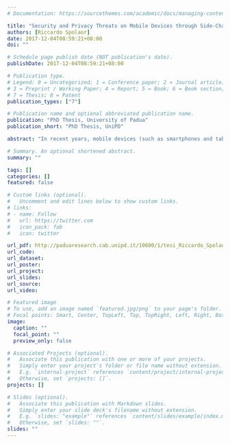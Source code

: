 ```yaml
---
# Documentation: https://sourcethemes.com/academic/docs/managing-content/

title: "Security and Privacy Threats on Mobile Devices through Side-Channels Analysis"
authors: [Riccardo Spolaor]
date: 2017-12-04T08:59:21+08:00
doi: ""

# Schedule page publish date (NOT publication's date).
publishDate: 2017-12-04T08:59:21+08:00

# Publication type.
# Legend: 0 = Uncategorized; 1 = Conference paper; 2 = Journal article;
# 3 = Preprint / Working Paper; 4 = Report; 5 = Book; 6 = Book section;
# 7 = Thesis; 8 = Patent
publication_types: ["7"]

# Publication name and optional abbreviated publication name.
publication: "PhD Thesis, University of Padua"
publication_short: "PhD Thesis, UniPD"

abstract: "In recent years, mobile devices (such as smartphones and tablets) have become essential tools in everyday life for billions of people all around the world. Users continuously carry such devices with them and use them for daily communication activities and social network interactions. Hence, such devices contain a huge amount of private and sensitive information. For this reason, mobile devices become popular targets of attacks. In most attack settings, the adversary aims to take local or remote control of a device to access user sensitive information. However, such violations are not easy to carry out since they need to leverage a vulnerability of the system or a careless user (i.e., install a malware app from an unreliable source). A different approach that does not have these shortcomings is the side-channels analysis. In fact, side-channels are physical phenomenon that can be measured from both inside or outside a device. They are mostly due to the user interaction with a mobile device, but also to the context in which the device is used, hence they can reveal sensitive user information such as identity and habits, environment, and operating system itself. Hence, this approach consists of inferring private information that is leaked by a mobile device through a side-channel. Besides, side-channel information is also extremely valuable to enforce security mechanisms such as user authentication, intrusion and information leaks detection. This dissertation investigates novel security and privacy challenges on the analysis of side-channels of mobile devices."

# Summary. An optional shortened abstract.
summary: ""

tags: []
categories: []
featured: false

# Custom links (optional).
#   Uncomment and edit lines below to show custom links.
# links:
# - name: Follow
#   url: https://twitter.com
#   icon_pack: fab
#   icon: twitter

url_pdf: http://paduaresearch.cab.unipd.it/10600/1/tesi_Riccardo_Spolaor_final.pdf
url_code:
url_dataset:
url_poster:
url_project:
url_slides:
url_source:
url_video:

# Featured image
# To use, add an image named `featured.jpg/png` to your page's folder. 
# Focal points: Smart, Center, TopLeft, Top, TopRight, Left, Right, BottomLeft, Bottom, BottomRight.
image:
  caption: ""
  focal_point: ""
  preview_only: false

# Associated Projects (optional).
#   Associate this publication with one or more of your projects.
#   Simply enter your project's folder or file name without extension.
#   E.g. `internal-project` references `content/project/internal-project/index.md`.
#   Otherwise, set `projects: []`.
projects: []

# Slides (optional).
#   Associate this publication with Markdown slides.
#   Simply enter your slide deck's filename without extension.
#   E.g. `slides: "example"` references `content/slides/example/index.md`.
#   Otherwise, set `slides: ""`.
slides: ""
---
```

